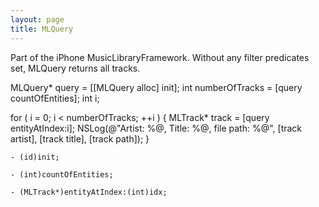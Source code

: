 ```yaml
---
layout: page
title: MLQuery
---
```




Part of the iPhone MusicLibraryFramework. Without any filter predicates set, MLQuery returns all tracks.

    
MLQuery* query = [[MLQuery alloc] init];
int numberOfTracks = [query countOfEntities];
int i;

for ( i = 0; i < numberOfTracks; ++i )
{
  MLTrack* track = [query entityAtIndex:i];
  NSLog(@"Artist: %@, Title: %@, file path: %@", [track artist], [track title], [track path]);
}


<code>- (id)init;</code>

<code>- (int)countOfEntities;</code>

<code>- (MLTrack*)entityAtIndex:(int)idx;</code>

